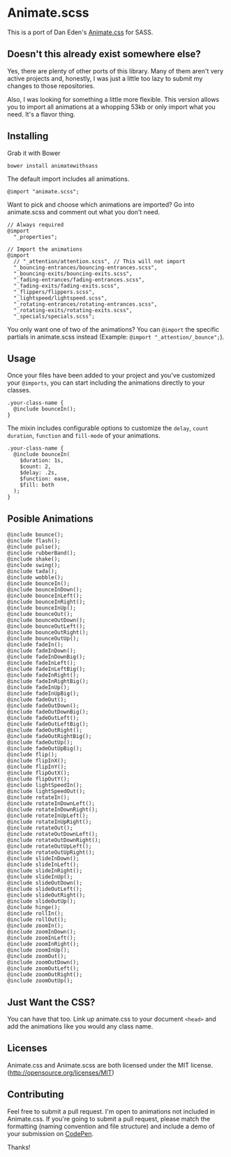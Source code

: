 # Animate.scss

This is a port of Dan Eden's [Animate.css](http://daneden.github.io/animate.css/) for SASS.

## Doesn't this already exist somewhere else?

Yes, there are plenty of other ports of this library. Many of them aren't very active projects and, honestly, I was just a little too lazy to submit my changes to those repositories.

Also, I was looking for something a little more flexible. This version allows you to import all animations at a whopping 53kb or only import what you need. It's a flavor thing.

## Installing

Grab it with Bower
````
bower install animatewithsass
````

The default import includes all animations. 

```
@import "animate.scss";
```

Want to pick and choose which animations are imported? Go into animate.scss and comment out what you don't need.

```
// Always required
@import 
  "_properties";

// Import the animations
@import 
  // "_attention/attention.scss", // This will not import
  "_bouncing-entrances/bouncing-entrances.scss",
  "_bouncing-exits/bouncing-exits.scss",
  "_fading-entrances/fading-entrances.scss",
  "_fading-exits/fading-exits.scss",
  "_flippers/flippers.scss",
  "_lightspeed/lightspeed.scss",
  "_rotating-entrances/rotating-entrances.scss",
  "_rotating-exits/rotating-exits.scss",
  "_specials/specials.scss";
```
You only want one of two of the animations? You can `@import` the specific partials in animate.scss instead (Example: `@import "_attention/_bounce";`).

## Usage

Once your files have been added to your project and you've customized your `@imports`, you can start including the animations directly to your classes.

```
.your-class-name {
  @include bounceIn();
}
```

The mixin includes configurable options to customize the `delay`, `count` `duration`, `function` and `fill-mode` of your animations.

```
.your-class-name {
  @include bounceIn(
    $duration: 1s,
    $count: 2,
    $delay: .2s,
    $function: ease, 
    $fill: both
  );
}
```

## Posible Animations

```
@include bounce();
@include flash();
@include pulse();
@include rubberBand();
@include shake();
@include swing();
@include tada();
@include wobble();
@include bounceIn();
@include bounceInDown();
@include bounceInLeft();
@include bounceInRight();
@include bounceInUp();
@include bounceOut();
@include bounceOutDown();
@include bounceOutLeft();
@include bounceOutRight();
@include bounceOutUp();
@include fadeIn();
@include fadeInDown();
@include fadeInDownBig();
@include fadeInLeft();
@include fadeInLeftBig();
@include fadeInRight();
@include fadeInRightBig();
@include fadeInUp();
@include fadeInUpBig();
@include fadeOut();
@include fadeOutDown();
@include fadeOutDownBig();
@include fadeOutLeft();
@include fadeOutLeftBig();
@include fadeOutRight();
@include fadeOutRightBig();
@include fadeOutUp();
@include fadeOutUpBig();
@include flip();
@include flipInX();
@include flipInY();
@include flipOutX();
@include flipOutY();
@include lightSpeedIn();
@include lightSpeedOut();
@include rotateIn();
@include rotateInDownLeft();
@include rotateInDownRight();
@include rotateInUpLeft();
@include rotateInUpRight();
@include rotateOut();
@include rotateOutDownLeft();
@include rotateOutDownRight();
@include rotateOutUpLeft();
@include rotateOutUpRight();
@include slideInDown();
@include slideInLeft();
@include slideInRight();
@include slideInUp();
@include slideOutDown();
@include slideOutLeft();
@include slideOutRight();
@include slideOutUp();
@include hinge();
@include rollIn();
@include rollOut();
@include zoomIn();
@include zoomInDown();
@include zoomInLeft();
@include zoomInRight();
@include zoomInUp();
@include zoomOut();
@include zoomOutDown();
@include zoomOutLeft();
@include zoomOutRight();
@include zoomOutUp();
```

## Just Want the CSS?

You can have that too. Link up animate.css to your document `<head>` and add the animations like you would any class name.

## Licenses

Animate.css and Animate.scss are both licensed under the MIT license. (http://opensource.org/licenses/MIT)

## Contributing

Feel free to submit a pull request. I'm open to animations not included in Animate.css. If you're going to submit a pull request, please match the formatting (naming convention and file structure) and include a demo of your submission on [CodePen](http://www.codepen.io).

Thanks!
